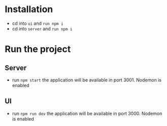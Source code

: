 # Installation

- cd into `ui` and `run npm i`
- cd into `server` and `run npm i`

# Run the project

## Server 

- run `npm start` the application will be available in port 3001. Nodemon is enabled

## UI

- run `npm run dev` the application will be available in port 3000. Nodemon is enabled